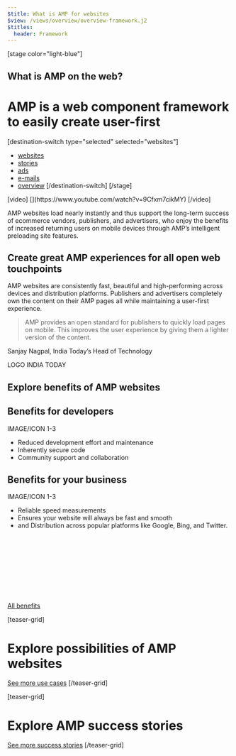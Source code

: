 ```yaml
---
$title: What is AMP for websites
$view: /views/overview/overview-framework.j2
$titles:
  header: Framework
---
```

[stage color="light-blue"]
## What is AMP on the web?
# AMP is a web component framework to easily create user-first
[destination-switch type="selected" selected="websites"]
- [websites](/content/amp-dev/overview/framework/websites.md)
- [stories](/content/amp-dev/overview/framework/stories.md)
- [ads](/content/amp-dev/overview/framework/ads.md)
- [e-mails](/content/amp-dev/overview/framework/emails.md)
- [overview](/content/amp-dev/overview/framework/index.md)
[/destination-switch]
[/stage]

<section class="main intro">
  [video]
  [](https://www.youtube.com/watch?v=9Cfxm7cikMY)
  [/video]

  <div class="intro">
    <p>AMP websites load nearly instantly and thus support the long-term success of ecommerce vendors, publishers, and advertisers, who enjoy the benefits of increased returning users on mobile devices through AMP’s intelligent preloading site features.</p>
  </div>
</section>

<section class="main col-5-15">
  <h1>Create great AMP experiences for all open web touchpoints</h1>
  <p>AMP websites are consistently fast, beautiful and high-performing across devices and distribution platforms. Publishers and advertisers completely own the content on their AMP pages all while maintaining a user-first experience.</p>
</section>

<section class="main quote">
  <div class="ad-m-quote">
    <blockquote>
      <p>AMP provides an open standard for publishers to quickly load pages on mobile. This improves the user experience by giving them a lighter version of the content.</p>
    </blockquote>
    <p>Sanjay Nagpal, India Today’s Head of Technology</p>
    <p>LOGO INDIA TODAY</p>
  </div>
</section>

<section class="main benefits">
  <h1>Explore benefits of AMP websites</h1>

  <div class="main benefit-cards">
    <div class="benefit-card-left">
      <h2>Benefits for developers</h2>
      <p>IMAGE/ICON 1-3</p>
      <ul>
        <li>Reduced development effort and maintenance</li>
        <li>Inherently secure code</li>
        <li>Community support and collaboration</li>
      </ul>
    </div>
    <div class="benefit-card-right">
      <h2>Benefits for your business</h2>
      <p>IMAGE/ICON 1-3</p>
      <ul>
        <li>Reliable speed measurements</li>
        <li>Ensures your website will always be fast and smooth</li>
        <li>and Distribution across popular platforms like Google, Bing, and Twitter.</li>
      </ul>
    </div>
  </div>

  <a class="ad-m-lnk" href="http://localhost:8080/shared/fill-ins/use-case.html">
    <div class="ad-a-ico ad-m-lnk-icon">
      <svg><use xmlns:xlink="http://www.w3.org/1999/xlink" xlink:href="#internal"></use></svg>
    </div>
    <span class="ad-m-lnk-text">All benefits</span>
  </a>

</section>

[teaser-grid]
# Explore possibilities of AMP websites
[](content/shared/fill-ins/use-case.md)
[](content/shared/fill-ins/use-case-2.md)
[](content/shared/fill-ins/use-case.md)
[](content/shared/fill-ins/use-case-3.md)

[See more use cases](content/shared/fill-ins/use-case.md)
[/teaser-grid]

[teaser-grid]
# Explore AMP success stories
[](content/shared/fill-ins/success-story.md)
[](content/shared/fill-ins/success-story-3.md)
[](content/shared/fill-ins/success-story-2.md)
[](content/shared/fill-ins/success-story.md)

[See more success stories](content/shared/fill-ins/success-story.md)
[/teaser-grid]
